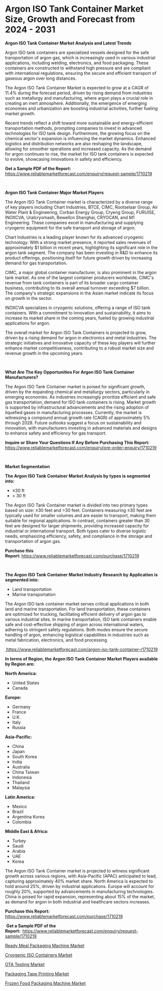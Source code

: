 <p><h1>Argon ISO Tank Container Market Size, Growth and Forecast from 2024 - 2031</h1></p><p><strong>Argon ISO Tank Container Market Analysis and Latest Trends</strong></p>
<p><p>Argon ISO tank containers are specialized vessels designed for the safe transportation of argon gas, which is increasingly used in various industrial applications, including welding, electronics, and food packaging. These containers are constructed to withstand high pressure and are compliant with international regulations, ensuring the secure and efficient transport of gaseous argon over long distances.</p><p>The Argon ISO Tank Container Market is expected to grow at a CAGR of 11.4% during the forecast period, driven by rising demand from industries such as metallurgy and manufacturing, where argon plays a crucial role in creating an inert atmosphere. Additionally, the emergence of emerging economies and urbanization are boosting industrial activities, further fueling market growth. </p><p>Recent trends reflect a shift toward more sustainable and energy-efficient transportation methods, prompting companies to invest in advanced technologies for ISO tank design. Furthermore, the growing focus on the chemical sector's expansion is influencing the market dynamics. Enhanced logistics and distribution networks are also reshaping the landscape, allowing for smoother operations and increased capacity. As the demand for argon continues to rise, the market for ISO tank containers is expected to evolve, showcasing innovations in safety and efficiency.</p></p>
<p><strong>Get a Sample PDF of the Report:&nbsp;</strong> <a href="https://www.reliablemarketforecast.com/enquiry/request-sample/1710219?utm_campaign=1080&utm_medium=2&utm_source=Github&utm_content=ia&utm_term=22102024&utm_id=argon-iso-tank-container">https://www.reliablemarketforecast.com/enquiry/request-sample/1710219</a></p>
<p>&nbsp;</p>
<p><strong>Argon ISO Tank Container Major Market Players</strong></p>
<p><p>The Argon ISO Tank Container market is characterized by a diverse range of key players including Chart Industries, BTCE, CIMC, Rootselaar Group, Air Water Plant & Engineering, Corban Energy Group, Cryeng Group, FURUISE, INOXCVA, Uralcryomash, Bewellcn Shanghai, CRYOCAN, and M1 Engineering. These companies excel in manufacturing and supplying cryogenic equipment for the safe transport and storage of argon.</p><p>Chart Industries is a leading player known for its advanced cryogenic technology. With a strong market presence, it reported sales revenues of approximately $1 billion in recent years, highlighting its significant role in the argon tank segment. The company has been investing in R&D to enhance its product offerings, positioning itself for future growth driven by increasing demand for gas transportation.</p><p>CIMC, a major global container manufacturer, is also prominent in the argon tank market. As one of the largest container producers worldwide, CIMC's revenue from tank containers is part of its broader cargo container business, contributing to its overall annual turnover exceeding $7 billion. The company's strategic expansions in the Asian market indicate its focus on growth in the sector.</p><p>INOXCVA specializes in cryogenic solutions, offering a range of ISO tank containers. With a commitment to innovation and sustainability, it aims to increase its market share in the coming years, fueled by growing industrial applications for argon.</p><p>The overall market for Argon ISO Tank Containers is projected to grow, driven by a rising demand for argon in electronics and metal industries. The strategic initiatives and innovative capacity of these key players will further enhance market competitiveness, contributing to a robust market size and revenue growth in the upcoming years.</p></p>
<p>&nbsp;</p>
<p><strong>What Are The Key Opportunities For Argon ISO Tank Container Manufacturers?</strong></p>
<p><p>The Argon ISO Tank Container market is poised for significant growth, driven by the expanding chemical and metallurgy sectors, particularly in emerging economies. As industries increasingly prioritize efficient and safe gas transportation, demand for ISO tank containers is rising. Market growth is supported by infrastructural advancements and the rising adoption of liquefied gases in manufacturing processes. Currently, the market is witnessing a compound annual growth rate (CAGR) of approximately 5% through 2028. Future outlooks suggest a focus on sustainability and innovation, with manufacturers investing in advanced materials and designs to enhance safety and efficiency for gas transport.</p></p>
<p><strong>Inquire or Share Your Questions If Any Before Purchasing This Report:</strong> <a href="https://www.reliablemarketforecast.com/enquiry/pre-order-enquiry/1710219?utm_campaign=1080&utm_medium=2&utm_source=Github&utm_content=ia&utm_term=22102024&utm_id=argon-iso-tank-container">https://www.reliablemarketforecast.com/enquiry/pre-order-enquiry/1710219</a></p>
<p>&nbsp;</p>
<p><strong>Market Segmentation</strong></p>
<p><strong>The Argon ISO Tank Container Market Analysis by types is segmented into:</strong></p>
<p><ul><li>≤30 ft</li><li>> 30 ft</li></ul></p>
<p><p>The Argon ISO Tank Container market is divided into two primary types based on size: ≤30 feet and >30 feet. Containers measuring ≤30 feet are typically used for smaller volumes and are easier to transport, making them suitable for regional applications. In contrast, containers greater than 30 feet are designed for larger shipments, providing increased capacity for industrial or international transport. Both types cater to diverse logistic needs, emphasizing efficiency, safety, and compliance in the storage and transportation of argon gas.</p></p>
<p><strong>Purchase this Report:&nbsp;</strong><a href="https://www.reliablemarketforecast.com/purchase/1710219?utm_campaign=1080&utm_medium=2&utm_source=Github&utm_content=ia&utm_term=22102024&utm_id=argon-iso-tank-container">https://www.reliablemarketforecast.com/purchase/1710219</a></p>
<p>&nbsp;</p>
<p><strong>The Argon ISO Tank Container Market Industry Research by Application is segmented into:</strong></p>
<p><ul><li>Land transportation</li><li>Marine transportation</li></ul></p>
<p><p>The Argon ISO tank container market serves critical applications in both land and marine transportation. For land transportation, these containers are optimized for trucking, facilitating efficient delivery of argon gas to various industrial sites. In marine transportation, ISO tank containers enable safe and cost-effective shipping of argon across international waters, adhering to stringent safety regulations. Both modes ensure the secure handling of argon, enhancing logistical capabilities in industries such as metal fabrication, electronics, and food processing.</p></p>
<p><a href="https://www.reliablemarketforecast.com/argon-iso-tank-container-r1710219?utm_campaign=1080&utm_medium=2&utm_source=Github&utm_content=ia&utm_term=22102024&utm_id=argon-iso-tank-container">&nbsp;https://www.reliablemarketforecast.com/argon-iso-tank-container-r1710219</a></p>
<p><strong>In terms of Region, the Argon ISO Tank Container Market Players available by Region are:</strong></p>
<p>
    <p> <strong> North America: </strong>
        <ul>
            <li>United States</li>
            <li>Canada</li>
        </ul>
        </p> 
    <p> <strong> Europe: </strong>
        <ul>
            <li>Germany</li>
            <li>France</li>
            <li>U.K.</li>
            <li>Italy</li>
            <li>Russia</li>
        </ul>
        </p> 
    <p> <strong> Asia-Pacific: </strong>
        <ul>
            <li>China</li>
            <li>Japan</li>
            <li>South Korea</li>
            <li>India</li>
            <li>Australia</li>
            <li>China Taiwan</li>
            <li>Indonesia</li>
            <li>Thailand</li>
            <li>Malaysia</li>
        </ul>
        </p> 
    <p> <strong> Latin America: </strong>
        <ul>
            <li>Mexico</li>
            <li>Brazil</li>
            <li>Argentina Korea</li>
            <li>Colombia</li>
        </ul>
        </p> 
    <p> <strong> Middle East & Africa: </strong>
        <ul>
            <li>Turkey</li>
            <li>Saudi</li>
            <li>Arabia</li>
            <li>UAE</li>
            <li>Korea</li>
        </ul>
    </p>
    </p>
<p><p>The Argon ISO Tank Container market is projected to witness significant growth across various regions, with Asia-Pacific (APAC) anticipated to lead, capturing approximately 40% market share. North America is expected to hold around 25%, driven by industrial applications. Europe will account for roughly 20%, supported by advancements in manufacturing technologies. China is poised for rapid expansion, representing about 15% of the market, as demand for argon in both industrial and healthcare sectors increases.</p></p>
<p><strong>Purchase this Report: </strong><a href="https://www.reliablemarketforecast.com/purchase/1710219?utm_campaign=1080&utm_medium=2&utm_source=Github&utm_content=ia&utm_term=22102024&utm_id=argon-iso-tank-container">https://www.reliablemarketforecast.com/purchase/1710219</a></p>
<p>&nbsp;<strong>Get a Sample PDF of the Report:&nbsp;&nbsp;</strong><a href="https://www.reliablemarketforecast.com/enquiry/request-sample/1710219?utm_campaign=1080&utm_medium=2&utm_source=Github&utm_content=ia&utm_term=22102024&utm_id=argon-iso-tank-container">https://www.reliablemarketforecast.com/enquiry/request-sample/1710219</a></p>
<p><strong></strong></p>
<p><p><a href="https://issuu.com/reportprime-2/docs/ready-meal-packaging-machine-market_dab3baeaf942e8?utm_campaign=1080&utm_medium=2&utm_source=Github&utm_content=ia&utm_term=22102024&utm_id=argon-iso-tank-container">Ready Meal Packaging Machine Market</a></p><p><a href="https://github.com/anidillnagatat/Market-Research-Report-List-1/blob/main/cryogenic-iso-containers-market.md?utm_campaign=1080&utm_medium=2&utm_source=Github&utm_content=ia&utm_term=22102024&utm_id=argon-iso-tank-container">Cryogenic ISO Containers Market</a></p><p><a href="https://www.linkedin.com/pulse/global-ota-testing-market-trends-analysis-future-bxuxf?utm_campaign=1080&utm_medium=2&utm_source=Github&utm_content=ia&utm_term=22102024&utm_id=argon-iso-tank-container">OTA Testing Market</a></p><p><a href="https://www.linkedin.com/pulse/strategic-market-insights-navigating-global-packaging-t26zf?utm_campaign=1080&utm_medium=2&utm_source=Github&utm_content=ia&utm_term=22102024&utm_id=argon-iso-tank-container">Packaging Tape Printing Market</a></p><p><a href="https://issuu.com/reportprime-2/docs/frozen-food-packaging-machine-marke_89174e35a1bed1?utm_campaign=1080&utm_medium=2&utm_source=Github&utm_content=ia&utm_term=22102024&utm_id=argon-iso-tank-container">Frozen Food Packaging Machine Market</a></p></p>